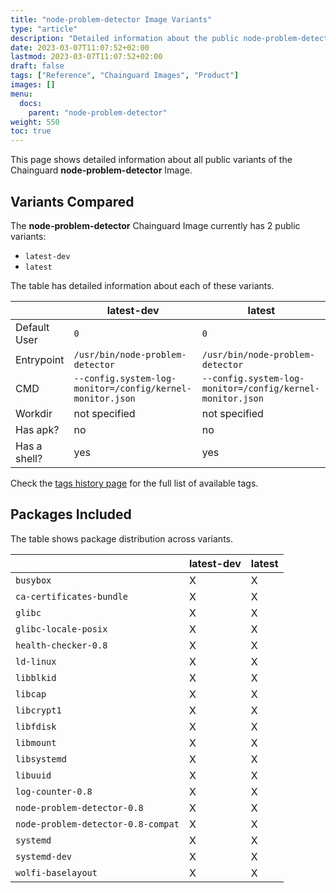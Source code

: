 ```yaml
---
title: "node-problem-detector Image Variants"
type: "article"
description: "Detailed information about the public node-problem-detector Chainguard Image variants"
date: 2023-03-07T11:07:52+02:00
lastmod: 2023-03-07T11:07:52+02:00
draft: false
tags: ["Reference", "Chainguard Images", "Product"]
images: []
menu:
  docs:
    parent: "node-problem-detector"
weight: 550
toc: true
---
```


This page shows detailed information about all public variants of the Chainguard **node-problem-detector** Image.

## Variants Compared
The **node-problem-detector** Chainguard Image currently has 2 public variants: 

- `latest-dev`
- `latest`

The table has detailed information about each of these variants.

|              | latest-dev                                                | latest                                                    |
|--------------|-----------------------------------------------------------|-----------------------------------------------------------|
| Default User | `0`                                                       | `0`                                                       |
| Entrypoint   | `/usr/bin/node-problem-detector`                          | `/usr/bin/node-problem-detector`                          |
| CMD          | `--config.system-log-monitor=/config/kernel-monitor.json` | `--config.system-log-monitor=/config/kernel-monitor.json` |
| Workdir      | not specified                                             | not specified                                             |
| Has apk?     | no                                                        | no                                                        |
| Has a shell? | yes                                                       | yes                                                       |

Check the [tags history page](/chainguard/chainguard-images/reference/node-problem-detector/tags_history/) for the full list of available tags.

## Packages Included
The table shows package distribution across variants.

|                                    | latest-dev | latest |
|------------------------------------|------------|--------|
| `busybox`                          | X          | X      |
| `ca-certificates-bundle`           | X          | X      |
| `glibc`                            | X          | X      |
| `glibc-locale-posix`               | X          | X      |
| `health-checker-0.8`               | X          | X      |
| `ld-linux`                         | X          | X      |
| `libblkid`                         | X          | X      |
| `libcap`                           | X          | X      |
| `libcrypt1`                        | X          | X      |
| `libfdisk`                         | X          | X      |
| `libmount`                         | X          | X      |
| `libsystemd`                       | X          | X      |
| `libuuid`                          | X          | X      |
| `log-counter-0.8`                  | X          | X      |
| `node-problem-detector-0.8`        | X          | X      |
| `node-problem-detector-0.8-compat` | X          | X      |
| `systemd`                          | X          | X      |
| `systemd-dev`                      | X          | X      |
| `wolfi-baselayout`                 | X          | X      |
